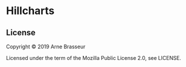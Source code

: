 # Hillcharts

<!-- badges -->
<!-- [![CircleCI](https://circleci.com/gh/lambdaisland/{project}.svg?style=svg)](https://circleci.com/gh/lambdaisland/{project}) [![cljdoc badge](https://cljdoc.org/badge/lambdaisland/{project})](https://cljdoc.org/d/lambdaisland/{project}) [![Clojars Project](https://img.shields.io/clojars/v/lambdaisland/{project}.svg)](https://clojars.org/lambdaisland/{project}) -->
<!-- /badges -->

## License

Copyright &copy; 2019 Arne Brasseur

Licensed under the term of the Mozilla Public License 2.0, see LICENSE.

